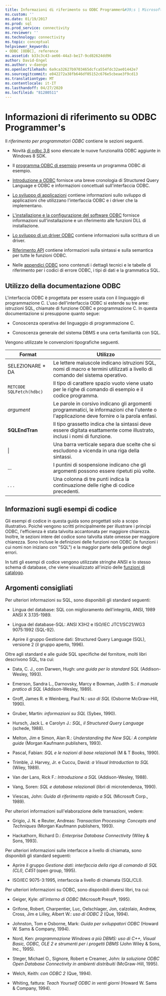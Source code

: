 ```yaml
---
title: Informazioni di riferimento su ODBC Programmer&#39;s | Microsoft Docs
ms.custom: ''
ms.date: 01/19/2017
ms.prod: sql
ms.prod_service: connectivity
ms.reviewer: ''
ms.technology: connectivity
ms.topic: conceptual
helpviewer_keywords:
- ODBC [ODBC], reference
ms.assetid: b33c3c43-ae66-44a3-be17-9cd82624dd96
author: David-Engel
ms.author: v-daenge
ms.openlocfilehash: 6a9ca32627b9703465dcfca554fdc32ae01442e7
ms.sourcegitcommit: e042272a38fb646df05152c676e5cbeae3f9cd13
ms.translationtype: MT
ms.contentlocale: it-IT
ms.lasthandoff: 04/27/2020
ms.locfileid: "81280511"
---
```

# <a name="odbc-programmer39s-reference"></a>Informazioni di riferimento su ODBC Programmer&#39;s
Il *riferimento per programmatori ODBC* contiene le sezioni seguenti.  
  
-   Novità [di odbc 3,8](../../odbc/reference/what-s-new-in-odbc-3-8.md) sono elencate le nuove funzionalità ODBC aggiunte in Windows 8 SDK.  
  
-   Il [programma ODBC di esempio](../../odbc/reference/sample-odbc-program.md) presenta un programma ODBC di esempio.  
  
-   [Introduzione a ODBC](../../odbc/reference/introduction-to-odbc.md) fornisce una breve cronologia di Structured Query Language e ODBC e informazioni concettuali sull'interfaccia ODBC.  
  
-   [Lo sviluppo di applicazioni](../../odbc/reference/develop-app/developing-applications.md) contiene informazioni sullo sviluppo di applicazioni che utilizzano l'interfaccia ODBC e i driver che la implementano.  
  
-   [L'installazione e la configurazione del software ODBC](../../odbc/reference/install/installing-and-configuring-the-odbc-software.md) fornisce informazioni sull'installazione e un riferimento alle funzioni DLL di installazione.  
  
-   [Lo sviluppo di un driver ODBC](../../odbc/reference/develop-driver/developing-an-odbc-driver.md) contiene informazioni sulla scrittura di un driver.  
  
-   [Riferimento API](../../odbc/reference/syntax/odbc-reference.md) contiene informazioni sulla sintassi e sulla semantica per tutte le funzioni ODBC.  
  
-   Nelle [appendici ODBC](../../odbc/reference/appendixes/odbc-appendixes.md) sono contenuti i dettagli tecnici e le tabelle di riferimento per i codici di errore ODBC, i tipi di dati e la grammatica SQL.  
  
## <a name="working-with-the-odbc-documentation"></a>Utilizzo della documentazione ODBC  
 L'interfaccia ODBC è progettata per essere usata con il linguaggio di programmazione C. L'uso dell'interfaccia ODBC si estende su tre aree: istruzioni SQL, chiamate di funzione ODBC e programmazione C. In questa documentazione si presuppone quanto segue:  
  
-   Conoscenza operativa del linguaggio di programmazione C.  
  
-   Conoscenza generale del sistema DBMS e una certa familiarità con SQL.  
  
 Vengono utilizzate le convenzioni tipografiche seguenti.  
  
|Format|Utilizzo|  
|------------|--------------|  
|SELEZIONARE * DA|Le lettere maiuscole indicano istruzioni SQL, nomi di macro e termini utilizzati a livello di comando del sistema operativo.|  
|`RETCODE SQLFetch(hdbc)`|Il tipo di carattere spazio vuoto viene usato per le righe di comando di esempio e il codice programma.|  
|*argument*|Le parole in corsivo indicano gli argomenti programmatici, le informazioni che l'utente o l'applicazione deve fornire o la parola enfasi.|  
|**SQLEndTran**|Il tipo grassetto indica che la sintassi deve essere digitata esattamente come illustrato, inclusi i nomi di funzione.|  
|&#124;|Una barra verticale separa due scelte che si escludono a vicenda in una riga della sintassi.|  
|...|I puntini di sospensione indicano che gli argomenti possono essere ripetuti più volte.|  
|. . .|Una colonna di tre punti indica la continuazione delle righe di codice precedenti.|  
  
## <a name="about-the-code-examples"></a>Informazioni sugli esempi di codice  
 Gli esempi di codice in questa guida sono progettati solo a scopo illustrativo. Poiché vengono scritti principalmente per illustrare i principi ODBC, l'efficienza è stata talvolta accantonata per maggiore chiarezza. Inoltre, le sezioni intere del codice sono talvolta state omesse per maggiore chiarezza. Sono incluse le definizioni delle funzioni non ODBC (le funzioni i cui nomi non iniziano con "SQL") e la maggior parte della gestione degli errori.  
  
 In tutti gli esempi di codice vengono utilizzate stringhe ANSI e lo stesso schema di database, che viene visualizzato all'inizio delle [funzioni di catalogo](../../odbc/reference/develop-app/catalog-functions.md).  
  
## <a name="recommended-reading"></a>Argomenti consigliati  
 Per ulteriori informazioni su SQL, sono disponibili gli standard seguenti:  
  
-   Lingua del database: SQL con miglioramento dell'integrità, ANSI, 1989 ANSI X 3.135-1989.  
  
-   Lingua del database-SQL: ANSI X3H2 e ISO/IEC JTC1/SC21/WG3 9075:1992 (SQL-92).  
  
-   Aprire il gruppo Gestione dati: Structured Query Language (SQL), versione 2 (il gruppo aperto, 1996).  
  
 Oltre agli standard e alle guide SQL specifiche del fornitore, molti libri descrivono SQL, tra cui:  
  
-   Data, C. J., con Darwen, Hugh: *una guida per lo standard SQL* (Addison-Wesley, 1993).  
  
-   Emerson, Sandra L., Darnovsky, Marcy e Bowman, Judith S.: *il manuale pratico di SQL* (Addison-Wesley, 1989).  
  
-   Groff, James R. e Weinberg, Paul N.: *uso di SQL* (Osborne McGraw-Hill, 1990).  
  
-   Gruber, Martin: *informazioni su SQL* (Sybex, 1990).  
  
-   Hursch, Jack L. e Carolyn J.: *SQL, il Structured Query Language* (schede, 1988).  
  
-   Melton, Jim e Simon, Alan R.: *Understanding the New SQL: A complete guide* (Morgan Kaufmann publishers, 1993).  
  
-   Pascal, Fabian: *SQL e le nozioni di base relazionali* (M & T Books, 1990).  
  
-   Trimble, J. Harvey, Jr. e Cuccu, David: *a Visual Introduction to SQL* (Wiley, 1989).  
  
-   Van der Lans, Rick F.: *Introduzione a SQL* (Addison-Wesley, 1988).  
  
-   Vang, Soren: *SQL e database relazionali* (libri di microtendenza, 1990).  
  
-   Viescas, John: *Guida di riferimento rapido a SQL* (Microsoft Corp., 1989).  
  
 Per ulteriori informazioni sull'elaborazione delle transazioni, vedere:  
  
-   Grigio, J. N. e Reuter, Andreas: *Transaction Processing: Concepts and Techniques* (Morgan Kaufmann publishers, 1993).  
  
-   Hackathorn, Richard D.: *Enterprise Database Connectivity* (Wiley & Sons, 1993).  
  
 Per ulteriori informazioni sulle interfacce a livello di chiamata, sono disponibili gli standard seguenti:  
  
-   Aprire il gruppo *Gestione dati: interfaccia della riga di comando di SQL (CLI), C451* (open group, 1995).  
  
-   ISO/IEC 9075-3:1995, interfaccia a livello di chiamata (SQL/CLI).  
  
 Per ulteriori informazioni su ODBC, sono disponibili diversi libri, tra cui:  
  
-   Geiger, Kyle: *all'interno di ODBC* (Microsoft Press®, 1995).  
  
-   Grifone, Robert, Charpentier, Luc, Oelschlager, Jon, calzolaio, Andrew, Cross, Jim e Lilley, Albert W.: *uso di ODBC 2* (Que, 1994).  
  
-   Johnston, Tom e Osborne, Mark: *Guida per sviluppatori ODBC* (Howard W. Sams & Company, 1994).  
  
-   Nord, Ken: *programmazione Windows a più DBMS: uso di C++, Visual Basic, ODBC, OLE 2 e strumenti per i progetti DBMS* (John Wiley & Sons, Inc., 1995).  
  
-   Steger, Michael O., Signore, Robert e Creamer, John: *la soluzione ODBC Open Database Connectivity in ambienti distribuiti* (McGraw-Hill, 1995).  
  
-   Welch, Keith: *con ODBC 2* (Que, 1994).  
  
-   Whiting, fattura: *Teach Yourself ODBC in venti giorni* (Howard W. Sams & Company, 1994).

